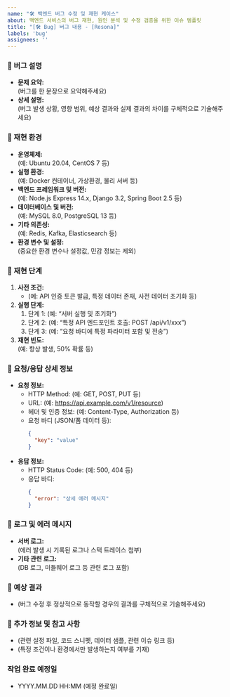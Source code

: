 ```yaml
---
name: "🛠 백엔드 버그 수정 및 재현 케이스"
about: 백엔드 서비스의 버그 재현, 원인 분석 및 수정 검증을 위한 이슈 템플릿
title: "[🛠 Bug] 버그 내용 - [Resona]"
labels: 'bug'
assignees: ''
---
```


### 📌 버그 설명
- **문제 요약:**  
  (버그를 한 문장으로 요약해주세요)
- **상세 설명:**  
  (버그 발생 상황, 영향 범위, 예상 결과와 실제 결과의 차이를 구체적으로 기술해주세요)

### 📌 재현 환경
- **운영체제:**  
  (예: Ubuntu 20.04, CentOS 7 등)
- **실행 환경:**  
  (예: Docker 컨테이너, 가상환경, 물리 서버 등)
- **백엔드 프레임워크 및 버전:**  
  (예: Node.js Express 14.x, Django 3.2, Spring Boot 2.5 등)
- **데이터베이스 및 버전:**  
  (예: MySQL 8.0, PostgreSQL 13 등)
- **기타 의존성:**  
  (예: Redis, Kafka, Elasticsearch 등)
- **환경 변수 및 설정:**  
  (중요한 환경 변수나 설정값, 민감 정보는 제외)

### 📌 재현 단계
1. **사전 조건:**
    - (예: API 인증 토큰 발급, 특정 데이터 존재, 사전 데이터 초기화 등)
2. **실행 단계:**
    1. 단계 1: (예: “서버 실행 및 초기화”)
    2. 단계 2: (예: “특정 API 엔드포인트 호출: POST /api/v1/xxx”)
    3. 단계 3: (예: “요청 바디에 특정 파라미터 포함 및 전송”)
3. **재현 빈도:**  
   (예: 항상 발생, 50% 확률 등)

### 📌 요청/응답 상세 정보
- **요청 정보:**
    - HTTP Method: (예: GET, POST, PUT 등)
    - URL: (예: https://api.example.com/v1/resource)
    - 헤더 및 인증 정보: (예: Content-Type, Authorization 등)
    - 요청 바디 (JSON/폼 데이터 등):
      ```json
      {
        "key": "value"
      }
      ```
- **응답 정보:**
    - HTTP Status Code: (예: 500, 404 등)
    - 응답 바디:
      ```json
      {
        "error": "상세 에러 메시지"
      }
      ```

### 📌 로그 및 에러 메시지
- **서버 로그:**  
  (에러 발생 시 기록된 로그나 스택 트레이스 첨부)
- **기타 관련 로그:**  
  (DB 로그, 미들웨어 로그 등 관련 로그 포함)

### 📌 예상 결과
- (버그 수정 후 정상적으로 동작할 경우의 결과를 구체적으로 기술해주세요)

### 📌 추가 정보 및 참고 사항
- (관련 설정 파일, 코드 스니펫, 데이터 샘플, 관련 이슈 링크 등)
- (특정 조건이나 환경에서만 발생하는지 여부를 기재)

### 작업 완료 예정일
- YYYY.MM.DD HH:MM (예정 완료일)
